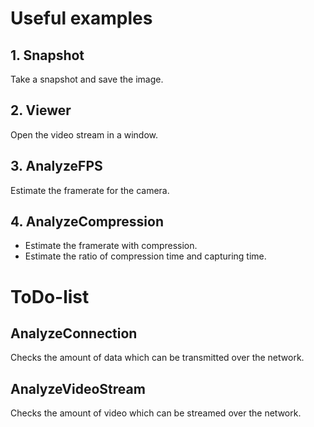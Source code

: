 # Useful examples

## 1. Snapshot
Take a snapshot and save the image.
## 2. Viewer
Open the video stream in a window.
## 3. AnalyzeFPS
Estimate the framerate for the camera.
## 4. AnalyzeCompression
* Estimate the framerate with compression.
* Estimate the ratio of compression time and capturing time.

# ToDo-list

## AnalyzeConnection
Checks the amount of data which can be transmitted over the network.
## AnalyzeVideoStream
Checks the amount of video which can be streamed over the network.
